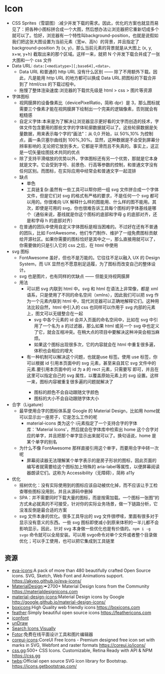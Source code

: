 # Icon

* CSS Sprites（雪碧图）:减少并发下载的需求。因此，优化的方案也就显而易见了：把各种小图标拼合成一个大图，然后想办法让浏览器把它重新切成多个就可以了。恰好，浏览器有一个特性叫background-position，也就是说假如我们把这张大图设置为当前元素（宽w、高h）的背景，并且指定了 background-position 为 (x, y)，那么当前元素的背景就是从大图上 (x, y, x+w, y+h) 截取出来的那个区域。这样一来，就把 N 个并发下载合并成了一张大图和一个 css 文件
* Data URL: `data:[<mediatype>][;base64],<data>，`
  - Data URL 和普通的 http URL 没有什么区别 —— 除了不用额外下载。因此，凡是能用 http URL 的地方都可以换成 Data URL.把图标的下载合并到了 html/css 的下载过程中。
  - 拖慢了整体渲染速度:浏览器的下载优先级是 html > css > 图片等资源
* 字体图标
  - 视网膜屏的设备像素比（devicePixelRatio，简称 dpr）是 3，那么图标就需要三个像素才能在视网膜屏下绘制出一个完美的逻辑像素，否则就会有粗糙感
  - 自定义字体:本来是为了解决让浏览器显示更好看的文字而创造的技术，字体文件包含要用的那些文字的字体轮廓数据就可以了。这些轮廓数据是矢量数据，用来表示每个字的“画法”：从 0,0 开始，以 50%,10% 为控制点，画一条贝塞尔曲线到 100%,30%。显然，这种数据是不会受到屏幕分辨率影响的.无论把它放到多大，它都是平滑而且不失真的。事实上，这正是一切矢量绘图技术共同的优点
  - 除了支持平滑缩放的优势以外，字体图标还有另一个优势，那就是它本身就是文字。它会受到字号、前景色、行高等参数的控制，和普通文字没有任何区别。而图标，在实际应用中经常会和普通文字一起混排
  - 缺点
    + 单色
    + 工具链复杂:虽然有一些工具可以帮你把一组 svg 文件拼合成一个字体文件，但是它们对 svg 的格式有严格的要求，不是任何一个 svg 都可以用的。你很难向 UX 解释什么样的图能用、什么样的图不能用。其次，即使是可用的 svg，你也很难告诉工具每个图标的字体基线是哪个（通俗来说，基线就是你这个图标的底部和字母 g 的底部对齐，还是和字母 h 的底部对齐）
  - 在普通的团队中使用自定义字体图标是相当困难的。不过好在还有不普通的团队，比如 FontAwesome，他们专门制作、维护了一组免费图标贡献给开源社区。如果你需要的图标恰好是其中之一，那么直接用就可以了，你需要做的只是引入它的 css 之后，在 html 中使用<i class="fa fa-home"></i>
* svg 图标
  - FontAwesome 虽好，但也不是万能的。它往往不足以融入 UX 的 Design System，而 UX 显然也不愿意削足适履，为了图标而改变自己的整体设计。
  - svg 也是图片，也有同样的优缺点 —— 但能支持视网膜屏
  - 用法
    + 可以把 svg 内联到 html 中。svg 和 html 在语法上非常像，都是 xml 语系，只是使用了不同的命名空间（xmlns），因此我们可以把 svg 作为一个元素内联到 html 中，现代浏览器可以正确地解释它们。这种用法比较自然，html 中引入的 css 也同样可以作用于 svg 内部的元素上，图文可以无缝整合在一起
      * svg 中各个元素的 id 会并入页面的命名空间中，比如在 svg 中引用了一个名为 a 的过滤器，那么如果 html 或另一个 svg 中也定义了它，就会互相冲突。在稍大点的项目中要解决这种冲突会相当麻烦。
      * 如果这个图标出现很多次，它的内容就会在 html 中重复很多遍，体积也会相应的增大
    + 有一种机制可以解决这个问题，也就是use 标签。使用 use 标签，你可以根据 id 引用本页面中的 svg 元素，甚至来自其它 svg 文件中的元素.要引用本页面中的 id 为 a 的 rect 元素，只需要写 <use xlink:href="#a">即可，并且在这里可以指定自己的 svg 属性，以覆盖原始元素上的 svg 设置。这样一来，图标内容被重复很多遍的问题就解决了
      * 图标的颜色不会自动跟随文字颜色
      * 图标的大小不会自动跟随字体大小
* 合字（Ligature）
  - 最早使用合字的图标体系是 Google 的 Material Design，比如用 <i class="material-icons">home</i>就可以显示出一座房子，它是怎么工作的呢
    + material-icons 类为这个 i元素指定了一个支持合字的字体库：'Material Icons'，然后就会在字体库中检索出 home 这个合字对应的单字，并且把那个单字显示出来就可以了。换句话说，home 是某个单字的别名
  - 为什么不像 FontAwesome 那样直接引用这个单字，而要用合字中转一次呢
    + 屏幕阅读器无法理解某个单字表示的是房子形状的图标，因此页面的编写者就需要给这个图标加上特殊的 aria-label等属性，以便屏幕阅读器朗读它们。这称为 Accessibility（无障碍），简称 a11y
* 优化
  - 摇树优化：没有实际使用到的图标应该自动被优化掉，而不应该让手工检查哪些图标没用到，并且从源码中删掉
  - SPA：并不需要同时下载大量的图标，而是按需加载。一个图标一张图”的方式未必就真的不可接受，针对你的实际业务场景，做一下链路分析，它没准反倒是最合适的方案
  - svg 文件本身的优化。很多工具导出的 svg 文件很啰嗦，里面有很多对于显示没有意义的东西。一些 svg 图标即使减小到原来体积的一半儿都不会影响显示，因此，针对 svg 本身做一些优化也是有价值的。`npm i -g svgo` 命令就可以全局安装。可以用 svgo命令对单个文件或者整个目录做优化；可以手工使用，也可以把它集成到工具链里

## 资源

* [eva-icons](https://github.com/akveo/eva-icons):A pack of more than 480 beautifully crafted Open Source icons. SVG, Sketch, Web Font and Animations support. <https://akveo.github.io/eva-icons/>
* [MaterialDesign](https://github.com/Templarian/MaterialDesign):✒2700+ Material Design Icons from the Community <https://materialdesignicons.com>
* [material-design-icons](https://github.com/google/material-design-icons):Material Design icons by Google <http://google.github.io/material-design-icons/>
* [boxicons](https://github.com/atisawd/boxicons):High Quality web friendly icons <https://boxicons.com>
* [feather](https://github.com/feathericons/feather):Simply beautiful open source icons <https://feathericons.com>
* [iconfont](https://www.iconfont.cn/)
* [unDraw](https://undraw.co/)
* [Search Icons Visually](http://compute.vision/nouns/index.html)
* [Fotor](Fotor.com):免费在线平面设计工具和图片编辑器
* [coreui-icons](https://github.com/coreui/coreui-icons):CoreUI Free Icons - Premium designed free icon set with marks in SVG, Webfont and raster formats <https://coreui.io/icons/>
* [css.gg](https://github.com/astrit/css.gg):500+ CSS Icons. Customizable, Retina Ready with API & NPM <https://css.gg>
* [twbs](https://github.com/twbs/icons):Official open source SVG icon library for Bootstrap. <https://icons.getbootstrap.com/>
